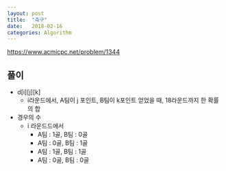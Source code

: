 ```yaml
---
layout: post
title:  "축구"
date:   2018-02-16
categories: Algorithm
---
```


<https://www.acmicpc.net/problem/1344>

## 풀이

- d[i][j][k]
  - i라운드에서, A팀이 j 포인트, B팀이 k포인트 얻었을 때, 18라운드까지 한 확률의 합
- 경우의 수
  - i 라운드드에서
    - A팀 : 1골, B팀 : 0골 
    - A팀 : 0골, B팀 : 1골 
    - A팀 : 1골, B팀 : 1골 
    - A팀 : 0골, B팀 : 0골
